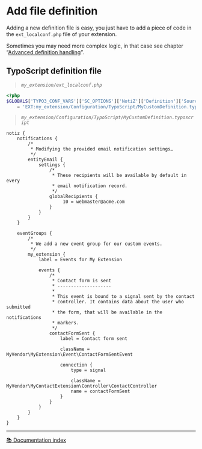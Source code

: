 # Add file definition

Adding a new definition file is easy, you just have to add a piece of code in 
the `ext_localconf.php` file of your extension.

Sometimes you may need more complex logic, in that case see chapter 
“[Advanced definition handling](Advanced-definition-handling.md)”.

## TypoScript definition file

> *`my_extension/ext_localconf.php`*
```php
<?php
$GLOBALS['TYPO3_CONF_VARS']['SC_OPTIONS']['NotiZ']['Definition']['Source'][\CuyZ\Notiz\Domain\Definition\Builder\Component\Source\TypoScriptDefinitionSource::class][]
    = 'EXT:my_extension/Configuration/TypoScript/MyCustomDefinition.typoscript';
```

> *`my_extension/Configuration/TypoScript/MyCustomDefinition.typoscript`*
```
notiz {
    notifications {
        /*
         * Modifying the provided email notification settings…
         */
        entityEmail {
            settings {
                /*
                 * These recipients will be available by default in every 
                 * email notification record.
                 */
                globalRecipients {
                     10 = webmaster@acme.com
                }
            }
        }
    }
    
    eventGroups {
        /*
         * We add a new event group for our custom events.
         */
        my_extension {
            label = Events for My Extension

            events {
                /*
                 * Contact form is sent
                 * --------------------
                 *
                 * This event is bound to a signal sent by the contact 
                 * controller. It contains data about the user who submitted
                 * the form, that will be available in the notifications
                 * markers.
                 */
                contactFormSent {
                    label = Contact form sent

                    className = MyVendor\MyExtension\Event\ContactFormSentEvent

                    connection {
                        type = signal

                        className = MyVendor\MyContactExtension\Controller\ContactController
                        name = contactFormSent
                    }
                }
            }
        }
    }
}
```

---

[:books: Documentation index](../../README.md)

